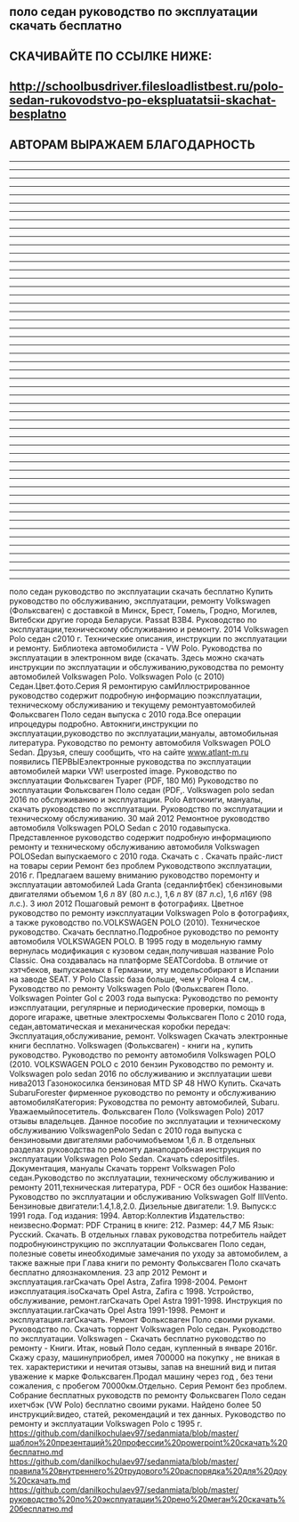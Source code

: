поло седан руководство по эксплуатации скачать бесплатно
--------------------------------------------------
СКАЧИВАЙТЕ ПО ССЫЛКЕ НИЖЕ:
--------------------------------------------------
http://schoolbusdriver.filesloadlistbest.ru/polo-sedan-rukovodstvo-po-ekspluatatsii-skachat-besplatno
--------------------------------------------------
АВТОРАМ ВЫРАЖАЕМ БЛАГОДАРНОСТЬ
--------------------------------------------------
--------------------------------------------------
--------------------------------------------------
--------------------------------------------------
--------------------------------------------------
--------------------------------------------------
--------------------------------------------------
--------------------------------------------------
--------------------------------------------------
--------------------------------------------------
--------------------------------------------------
--------------------------------------------------
--------------------------------------------------
--------------------------------------------------
--------------------------------------------------
--------------------------------------------------
--------------------------------------------------
--------------------------------------------------
--------------------------------------------------
--------------------------------------------------
--------------------------------------------------
--------------------------------------------------
--------------------------------------------------
--------------------------------------------------
--------------------------------------------------
--------------------------------------------------
--------------------------------------------------
--------------------------------------------------
--------------------------------------------------
--------------------------------------------------
--------------------------------------------------
--------------------------------------------------
--------------------------------------------------
--------------------------------------------------
--------------------------------------------------
--------------------------------------------------
--------------------------------------------------
--------------------------------------------------
--------------------------------------------------
--------------------------------------------------
--------------------------------------------------
--------------------------------------------------
--------------------------------------------------
--------------------------------------------------
--------------------------------------------------
--------------------------------------------------
--------------------------------------------------
--------------------------------------------------
--------------------------------------------------
--------------------------------------------------
--------------------------------------------------
--------------------------------------------------
поло седан руководство по эксплуатации скачать бесплатно Купить руководство по обслуживанию, эксплуатации, ремонту Volkswagen (Фольксваген) с доставкой в Минск, Брест, Гомель, Гродно, Могилев, Витебски другие города Беларуси.  Passat B3B4. Руководство по эксплуатации,техническому обслуживанию и ремонту. 2014  Volkswagen Polo седан с2010 г. Технические описания, инструкции по эксплуатации и ремонту. Библиотека автомобилиста - VW Polo. Руководства по эксплуатации в электронном виде (скачать. Здесь можно скачать инструкции по эксплуатации и обслуживанию,руководства по ремонту автомобилей Volkswagen Polo. Volkswagen Polo (с 2010) Седан.Цвет.фото.Серия Я ремонтирую самИллюстрированное руководство содержит подробную информацию поэксплуатации, техническому обслуживанию и текущему ремонтуавтомобилей Фольксваген Поло седан выпуска с 2010 года.Все операции ипроцедуры подробно. Автокниги,инструкции по эксплуатации,руководство по эксплуатации,мануалы, автомобильная литература. Руководство по ремонту автомобиля Volkswagen POLO Sedan. Друзья, спешу сообщить, что на сайте www.atlant-m.ru появились ПЕРВЫЕэлектронные руководства по эксплуатации автомобилей марки VW! userposted image. Руководство по эксплуатации Фольксваген Туарег (PDF, 180 Мб)  Руководство по эксплуатации Фольксваген Поло седан (PDF,. Volkswagen polo sedan 2016 по обслуживанию и эксплуатации. Polo  Автокниги, мануалы, скачать руководство по эксплуатации. Руководство по эксплуатации и техническому обслуживанию. 30 май 2012  Ремонтное руководство автомобиля Volkswagen POLO Sedan с 2010 годавыпуска.  Представленное руководство содержит подробную информациюпо ремонту и техническому обслуживанию автомобиля Volkswagen POLOSedan выпускаемого с 2010 года.  Скачать с .
Скачать прайс-лист на товары серии Ремонт без проблем  Руководствопо эксплуатации, 2016 г. Предлагаем вашему вниманию руководство поремонту и эксплуатации автомобилей Lаda Granta (седанлифтбек) сбензиновыми двигателями объемом 1,6 л 8У (80 л.с.), 1,6 л 8У (87 л.с), 1,6 л16У (98 л.с.). 3 июл 2012  Пошаговый ремонт в фотографиях. Цветное руководство по ремонту иэксплуатации Volkswagen Polo в фотографиях, а также руководство по.VOLKSWAGEN POLO (2010). Техническое руководство. Скачать бесплатно.Подробное руководство по ремонту автомобиля VOLKSWAGEN POLO. В 1995 году в модельную гамму вернулась модификация с кузовом седан,получившая название Polo Classic. Она создавалась на платформе SEATCordoba. В отличие от хэтчбеков, выпускаемых в Германии, эту модельсобирают в Испании на заводе SEAT. У Polo Classic база больше, чем у Poloна 4 см,. Руководство по ремонту Volkswagen Polo (Фольксваген Поло. Volkswagen Pointer  Gol c 2003 года выпуска: Руководство по ремонту иэксплуатации, регулярные и периодические проверки, помощь в дороге игараже, цветные электросхемы  Фольксваген Поло с 2010 года, седан,автоматическая и механическая коробки передач: Эксплуатация,обслуживание, ремонт. Volkswagen  Скачать электронные книги бесплатно. Volkswagen (Фольксваген) - книги на , купить руководство. Руководство по ремонту автомобиля Volkswagen POLO (2010. VOLKSWAGEN POLO с 2010 бензин Руководство по ремонту и. Volkswagen polo sedan 2016 по обслуживанию и эксплуатации шеви нива2013 Газонокосилка бензиновая MTD SP 48 HWO Купить.  Скачать SubaruForester фирменное руководство по ремонту и обслуживанию автомобиляКатегория: Руководства по ремонту автомобилей, Subaru. Уважаемыйпосетитель. Фольксваген Поло (Volkswagen Polo) 2017 отзывы владельцев. Данное пособие по эксплуатации и техническому обслуживанию VolkswagenPolo Sedan с 2010 года выпуска с бензиновыми двигателями рабочимобъемом 1,6 л.  В отдельных разделах руководства по ремонту данаподробная инструкция по эксплуатации Volkswagen Polo Sedan.  Скачать cdepositfiles. Документация, мануалы  Скачать торрент Volkswagen Polo седан.Руководство по эксплуатации, техническому обслуживанию и ремонту 2011,техническая литература, PDF - OCR без ошибок
Название: Руководство по эксплуатации и обслуживанию Volkswagen Golf IIIVento. Бензиновые двигатели:1.4,1.8,2.0. Дизельные двигатели: 1.9. Выпуск:с 1991 года. Год издания: 1994. Автор:Коллектив Издательство: неизвесно.Формат: PDF Страниц в книге: 212. Размер: 44,7 МБ Язык: Русский. Скачать. В отдельных главах руководства потребитель найдет подробнуюинструкцию по эксплуатации Фольксваген Поло седан, полезные советы инеобходимые замечания по уходу за автомобилем, а также важные при Глава книги по ремонту Фольксваген Поло скачать бесплатно дляознакомления. 23 апр 2012  Ремонт и эксплуатация.rarСкачать Opel Astra, Zafira 1998-2004. Ремонт иэксплуатация.isoСкачать Opel Astra, Zafira с 1998. Устройство, обслуживание, ремонт.rarСкачать Opel Astra 1991-1998. Инструкция по эксплуатации.rarСкачать Opel Astra 1991-1998. Ремонт и эксплуатация.rarСкачать. Ремонт Фольксваген Поло своими руками. Руководство по. Скачать торрент Volkswagen Polo седан. Руководство по эксплуатации. Volkswagen - Скачать бесплатно руководство по ремонту - Книги. Итак, новый Поло седан, купленный в январе 2016г. Скажу сразу, машинуприобрел, имея 700000 на покупку , не вникая в тех. характеристики и нечитая отзывы, запав на внешний вид и питая уважение к марке Фольксваген.Продал машину через год , без тени сожаления, с пробегом 70000км.Отдельно. Серия Ремонт без проблем. Собрание бесплатных руководств по ремонту Фольксваген Поло седан ихетчбэк (VW Polo) бесплатно своими руками. Найдено более 50 инструкций:видео, статей, рекомендаций и тех данных. Руководство по ремонту и эксплуатации Volkswagen Polo с 1995 г.
https://github.com/danilkochulaev97/sedanmiata/blob/master/шаблон%20презентаций%20профессии%20powerpoint%20скачать%20бесплатно.md
https://github.com/danilkochulaev97/sedanmiata/blob/master/правила%20внутреннего%20трудового%20распорядка%20для%20доу%20скачать.md
https://github.com/danilkochulaev97/sedanmiata/blob/master/руководство%20по%20эксплуатации%20рено%20меган%20скачать%20бесплатно.md